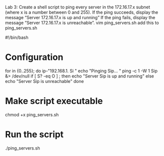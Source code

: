 Lab 3: Create a shell script to ping every server in the 172.16.17.x subnet (where x is a number between 0 and 255). If the ping succeeds, display the message “Server 172.16.17.x is up and running” If the ping fails, display the message “Server 172.16.17.x is unreachable”.
vim ping_servers.sh
add this to ping_servers.sh

#!/bin/bash

# Configuration
for in {0..255}; do
ip-"192.168.1. Si "
echo "Pinging Sip... "
ping -c 1 -W 1 Sip &> /dev/null
if [ S? -eq O ] ; then
echo "Server Sip is up and running"
else
echo "Server Sip is unreachable"
done
# Make script executable
chmod +x ping_servers.sh

# Run the script
./ping_servers.sh
